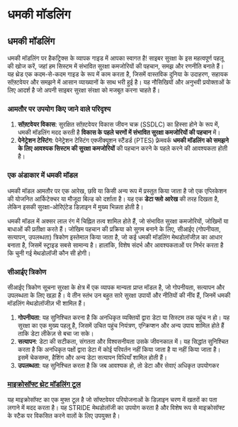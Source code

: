 # धमकी मॉडलिंग

## धमकी मॉडलिंग

धमकी मॉडलिंग पर हैकट्रिक्स के व्यापक गाइड में आपका स्वागत है! साइबर सुरक्षा के इस महत्वपूर्ण पहलू की खोज करें, जहां हम सिस्टम में संभावित सुरक्षा कमजोरियों की पहचान, समझ और रणनीति बनाते हैं। यह थ्रेड एक कदम-से-कदम गाइड के रूप में काम करता है, जिसमें वास्तविक दुनिया के उदाहरण, सहायक सॉफ़्टवेयर और समझने में आसान व्याख्यानों के साथ भरी हुई है। यह नौसिखियों और अनुभवी प्रयोक्ताओं के लिए आदर्श है जो अपनी साइबर सुरक्षा संरक्षा को मजबूत करना चाहते हैं।

### आमतौर पर उपयोग किए जाने वाले परिदृश्य

1. **सॉफ़्टवेयर विकास**: सुरक्षित सॉफ़्टवेयर विकास जीवन चक्र (SSDLC) का हिस्सा होने के रूप में, धमकी मॉडलिंग मदद करती है **विकास के पहले चरणों में संभावित सुरक्षा कमजोरियों की पहचान** में।
2. **पेनेट्रेशन टेस्टिंग**: पेनेट्रेशन टेस्टिंग एक्जीक्यूशन स्टैंडर्ड (PTES) फ़्रेमवर्क **धमकी मॉडलिंग को समझने के लिए आवश्यक सिस्टम की सुरक्षा कमजोरियों** की पहचान करने के पहले करने की आवश्यकता होती है।

### एक अंडाकार में धमकी मॉडल

धमकी मॉडल आमतौर पर एक आरेख, छवि या किसी अन्य रूप में प्रस्तुत किया जाता है जो एक एप्लिकेशन की योजनित आर्किटेक्चर या मौजूदा बिल्ड को दर्शाता है। यह एक **डेटा फ्लो आरेख** की तरह दिखता है, लेकिन इसकी सुरक्षा-ओरिएंटेड डिज़ाइन में मुख्य भिन्नता होती है।

धमकी मॉडल में अक्सर लाल रंग में चिह्नित तत्व शामिल होते हैं, जो संभावित सुरक्षा कमजोरियों, जोखिमों या बाधाओं की प्रतीक्षा करते हैं। जोखिम पहचान की प्रक्रिया को सुगम बनाने के लिए, सीआईए (गोपनीयता, सत्यापन, उपलब्धता) त्रिकोण इस्तेमाल किया जाता है, जो कई धमकी मॉडलिंग मेथडोलॉजीज़ का आधार बनाता है, जिसमें स्ट्राइड सबसे सामान्य है। हालांकि, विशेष संदर्भ और आवश्यकताओं पर निर्भर करता है कि चुनी गई मेथडोलॉजी कौन सी होगी।

### सीआईए त्रिकोण

सीआईए त्रिकोण सूचना सुरक्षा के क्षेत्र में एक व्यापक मान्यता प्राप्त मॉडल है, जो गोपनीयता, सत्यापन और उपलब्धता के लिए खड़ा है। ये तीन स्तंभ उन बहुत सारे सुरक्षा उपायों और नीतियों की नींव हैं, जिनमें धमकी मॉडलिंग मेथडोलॉजीज़ भी शामिल हैं।

1. **गोपनीयता**: यह सुनिश्चित करना है कि अनधिकृत व्यक्तियों द्वारा डेटा या सिस्टम तक पहुंच न हो। यह सुरक्षा का एक मुख्य पहलू है, जिसमें उचित पहुंच नियंत्रण, एन्क्रिप्शन और अन्य उपाय शामिल होते हैं ताकि डेटा लीकेज़ से बचा जा सके।
2. **सत्यापन**: डेटा की सटीकता, संगतता और विश्वसनीयता उसके जीवनकाल में। यह सिद्धांत सुनिश्चित करता है कि अनधिकृत पक्षों द्वारा डेटा में कोई परिवर्तन नहीं किया जाता है या नहीं किया जाता है। इसमें चेकसम्स, हैशिंग और अन्य डेटा सत्यापन विधियाँ शामिल होती हैं।
3. **उपलब्धता**: यह सुनिश्चित करता है कि जब आवश्यक हो, तो डेटा और सेवाएं अधिकृत उपयोगकर
### [माइक्रोसॉफ्ट थ्रेट मॉडलिंग टूल](https://aka.ms/threatmodelingtool)

यह माइक्रोसॉफ्ट का एक मुफ्त टूल है जो सॉफ्टवेयर परियोजनाओं के डिज़ाइन चरण में खतरों का पता लगाने में मदद करता है। यह STRIDE मेथडोलॉजी का उपयोग करता है और विशेष रूप से माइक्रोसॉफ्ट के स्टैक पर विकसित करने वालों के लिए उपयुक्त है।
